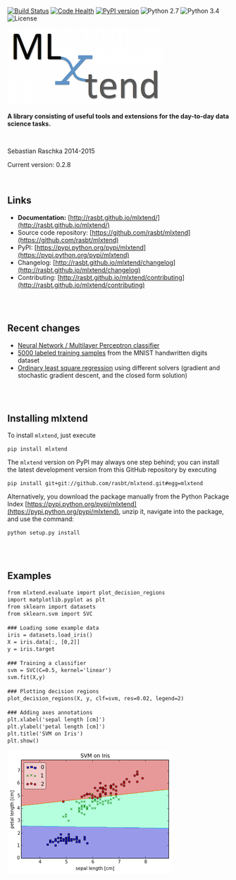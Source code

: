 

[![Build Status](https://travis-ci.org/rasbt/mlxtend.svg?branch=dev)](https://travis-ci.org/rasbt/mlxtend)
[![Code Health](https://landscape.io/github/rasbt/mlxtend/master/landscape.svg?style=flat)](https://landscape.io/github/rasbt/mlxtend/master)
[![PyPI version](https://badge.fury.io/py/mlxtend.svg)](http://badge.fury.io/py/mlxtend)
![Python 2.7](https://img.shields.io/badge/python-2.7-blue.svg)
![Python 3.4](https://img.shields.io/badge/python-3.4-blue.svg)
![License](https://img.shields.io/badge/license-BSD-blue.svg)

![](./docs/sources/img/logo_small.png)



**A library consisting of useful tools and extensions for the day-to-day data science tasks.**

<br>

Sebastian Raschka 2014-2015

Current version: 0.2.8

<br>


## Links

- **Documentation:** [http://rasbt.github.io/mlxtend/](http://rasbt.github.io/mlxtend/)
- Source code repository: [https://github.com/rasbt/mlxtend](https://github.com/rasbt/mlxtend)
- PyPI: [https://pypi.python.org/pypi/mlxtend](https://pypi.python.org/pypi/mlxtend)
- Changelog: [http://rasbt.github.io/mlxtend/changelog](http://rasbt.github.io/mlxtend/changelog)
- Contributing: [http://rasbt.github.io/mlxtend/contributing](http://rasbt.github.io/mlxtend/contributing)

<br>
<br>

## Recent changes

- [Neural Network / Multilayer Perceptron classifier](http://rasbt.github.io/mlxtend/docs/classifier/neuralnet_mlp/)
- [5000 labeled training samples](http://rasbt.github.io/mlxtend/docs/data/mnist/) from the MNIST handwritten digits dataset
- [Ordinary least square regression](http://rasbt.github.io/mlxtend/docs/regression/linear_regression/) using different solvers (gradient and stochastic gradient descent, and the closed form solution)


<br>
<br>


## Installing mlxtend

To install `mlxtend`, just execute  

    pip install mlxtend  


The `mlxtend` version on PyPI may always one step behind; you can install the latest development version from this GitHub repository by executing

    pip install git+git://github.com/rasbt/mlxtend.git#egg=mlxtend

Alternatively, you download the package manually from the Python Package Index [https://pypi.python.org/pypi/mlxtend](https://pypi.python.org/pypi/mlxtend), unzip it, navigate into the package, and use the command:

    python setup.py install 


<br>
<br>


## Examples

	from mlxtend.evaluate import plot_decision_regions
	import matplotlib.pyplot as plt
	from sklearn import datasets
	from sklearn.svm import SVC

	### Loading some example data
	iris = datasets.load_iris()
	X = iris.data[:, [0,2]]
	y = iris.target

	### Training a classifier
	svm = SVC(C=0.5, kernel='linear')
	svm.fit(X,y)

	### Plotting decision regions
	plot_decision_regions(X, y, clf=svm, res=0.02, legend=2)

	### Adding axes annotations
	plt.xlabel('sepal length [cm]')
	plt.ylabel('petal length [cm]')
	plt.title('SVM on Iris')
	plt.show()

![](./docs/sources/img/evaluate_plot_decision_regions_2d.png)




